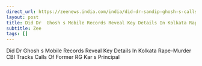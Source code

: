 ```yaml
---
direct_url: https://zeenews.india.com/india/did-dr-sandip-ghosh-s-calls-reveal-key-details-in-kolkata-rape-murder-cbi-tracks-mobile-records-2784394.html
layout: post
title: Did Dr  Ghosh s Mobile Records Reveal Key Details In Kolkata Rape-Murder  CBI Tracks Calls Of Former RG Kar s Principal
subtitle: Zee
tags: []
---
```


Did Dr  Ghosh s Mobile Records Reveal Key Details In Kolkata Rape-Murder  CBI Tracks Calls Of Former RG Kar s Principal
